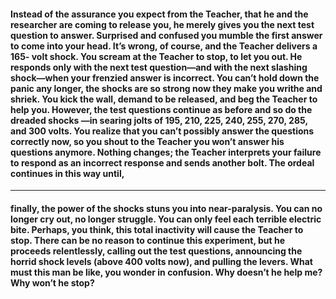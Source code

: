 #### Instead of the assurance you expect from the Teacher, that he and the researcher are coming to release you, he merely gives you the next test question to answer. Surprised and confused you mumble the first answer to come into your head. It’s wrong, of course, and the Teacher delivers a 165- volt shock. You scream at the Teacher to stop, to let you out. He responds only with the next test question—and with the next slashing shock—when your frenzied answer is incorrect. You can’t hold down the panic any longer, the shocks are so strong now they make you writhe and shriek. You kick the wall, demand to be released, and beg the Teacher to help you. However, the test questions continue as before and so do the dreaded shocks —in searing jolts of 195, 210, 225, 240, 255, 270, 285, and 300 volts. You realize that you can’t possibly answer the questions correctly now, so you shout to the Teacher you won’t answer his questions anymore. Nothing changes; the Teacher interprets your failure to respond as an incorrect response and sends another bolt. The ordeal continues in this way until,

-----

#### finally, the power of the shocks stuns you into near-paralysis. You can no longer cry out, no longer struggle. You can only feel each terrible electric bite. Perhaps, you think, this total inactivity will cause the Teacher to stop. There can be no reason to continue this experiment, but he proceeds relentlessly, calling out the test questions, announcing the horrid shock levels (above 400 volts now), and pulling the levers. What must this man be like, you wonder in confusion. Why doesn’t he help me? Why won’t he stop?